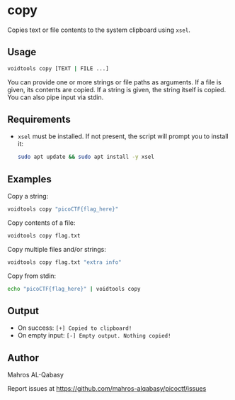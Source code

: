 # copy

Copies text or file contents to the system clipboard using `xsel`.

## Usage

```sh
voidtools copy [TEXT | FILE ...]
```
You can provide one or more strings or file paths as arguments. If a file is given, its contents are copied. If a string is given, the string itself is copied. You can also pipe input via stdin.

## Requirements
- `xsel` must be installed. If not present, the script will prompt you to install it:
  ```sh
  sudo apt update && sudo apt install -y xsel
  ```

## Examples

Copy a string:
```sh
voidtools copy "picoCTF{flag_here}"
```

Copy contents of a file:
```sh
voidtools copy flag.txt
```

Copy multiple files and/or strings:
```sh
voidtools copy flag.txt "extra info"
```

Copy from stdin:
```sh
echo "picoCTF{flag_here}" | voidtools copy
```

## Output
- On success: `[+] Copied to clipboard!`
- On empty input: `[-] Empty output. Nothing copied!`

## Author
Mahros AL-Qabasy

Report issues at https://github.com/mahros-alqabasy/picoctf/issues
